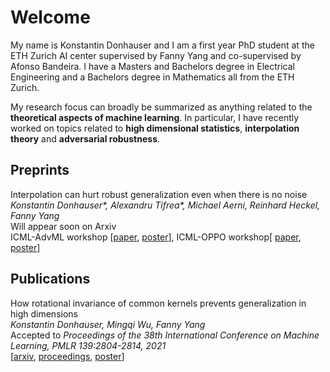# Welcome
My name is Konstantin Donhauser and I am a first year PhD student at the ETH Zurich AI center supervised by Fanny Yang and co-supervised by Afonso Bandeira. I have a Masters and Bachelors degree in Electrical Engineering and a Bachelors degree in Mathematics all from the ETH Zurich.

My research focus can broadly be summarized as anything related to the **theoretical aspects of machine learning**. In particular, I have recently worked on topics related to **high dimensional statistics**, **interpolation theory** and **adversarial robustness**.

## Preprints
Interpolation can hurt robust generalization even when there is no noise\
*Konstantin Donhauser\*, Alexandru Tifrea\*, Michael Aerni, Reinhard Heckel, Fanny Yang*\
Will appear soon on Arxiv\
ICML-AdvML workshop [[paper](https://openreview.net/forum?id=ujQKWaxFkrL), [poster](https://donhauserk.github.io/advmlposter.pdf)], ICML-OPPO workshop[ [paper](https://donhauserk.github.io/OPPO_camera_ready.pdf), [poster](https://donhauserk.github.io/Oppo_linreg_poster.pdf)]



## Publications
How rotational invariance of common kernels prevents generalization in high dimensions\
*Konstantin Donhauser, Mingqi Wu, Fanny Yang*\
Accepted to *Proceedings of the 38th International Conference on Machine Learning, PMLR 139:2804-2814, 2021*\
[[arxiv](https://arxiv.org/abs/2104.04244), [proceedings](http://proceedings.mlr.press/v139/donhauser21a.html), [poster](https://donhauserk.github.io/Kernel_paper_21_poster.pdf)]
